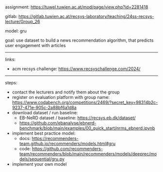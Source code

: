 assignment: https://tuwel.tuwien.ac.at/mod/page/view.php?id=2281418

gitlab: https://gitlab.tuwien.ac.at/recsys-laboratory/teaching/24ss-recsys-lecture/Group_26

model: gru

goal: use dataset to build a news recommendation algorithm, that predicts user engagement with articles

---

links:

-   acm recsys challenge: https://www.recsyschallenge.com/2024/

---

steps:

-   contact the lecturers and notify them about the group
-   register on evaluation platform with group name: https://www.codabench.org/competitions/2469/?secret_key=98314b2c-9237-471e-905c-2a88bf6a1d8a
-   download dataset / run baseline:
    -   EB-NeRD dataset / baseline: https://recsys.eb.dk/dataset/
    -   https://github.com/ebanalyse/ebnerd-benchmark/blob/main/examples/00_quick_start/nrms_ebnerd.ipynb
-   implement best practice model:
    -   docs: https://recommenders-team.github.io/recommenders/models.html#gru
    -   code: https://github.com/recommenders-team/recommenders/blob/main/recommenders/models/deeprec/models/sequential/gru.py
-   implement your own model
